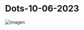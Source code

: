 # Dots-10-06-2023
![imagen](https://github.com/Axenide/Dots-10-06-2023/assets/66109459/9d598891-c393-48ad-9172-926f6d30491b)
